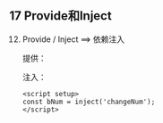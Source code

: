 ## 17 Provide和Inject

12. Provide / Inject  ==> 依赖注入
	
	提供：
		<script setup>
		provide('changeNum', num );
		</script>

	注入：
		<template>
			<div>
				<h1>B组件</h1>
				{{ bNum }}
			</div>
		</template>

		<script setup>
		const bNum = inject('changeNum');
		</script>